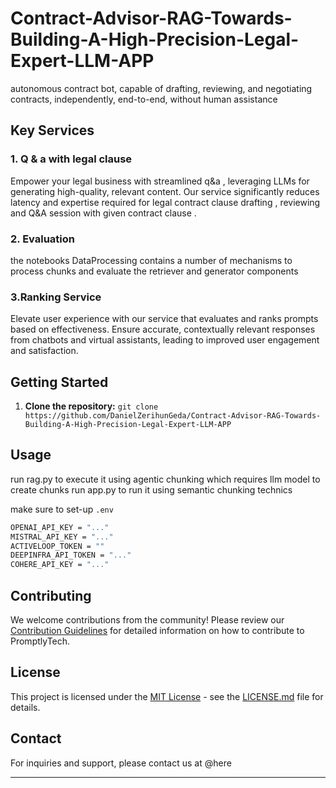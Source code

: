 # Contract-Advisor-RAG-Towards-Building-A-High-Precision-Legal-Expert-LLM-APP
autonomous contract bot, capable of drafting, reviewing, and negotiating contracts, independently, end-to-end, without human assistance

## Key Services

### 1. Q & a with legal clause 

Empower your legal business with streamlined q&a , leveraging LLMs for generating high-quality, relevant content. Our service significantly reduces latency and expertise required for legal contract clause drafting , reviewing and Q&A session with given 
contract clause  .

### 2. Evaluation 

the notebooks DataProcessing contains a number of mechanisms to process chunks and evaluate the retriever and generator components

### 3.Ranking Service

Elevate user experience with our service that evaluates and ranks prompts based on effectiveness. Ensure accurate, contextually relevant responses from chatbots and virtual assistants, leading to improved user engagement and satisfaction.


## Getting Started
1. **Clone the repository:** `git clone https://github.com/DanielZerihunGeda/Contract-Advisor-RAG-Towards-Building-A-High-Precision-Legal-Expert-LLM-APP`


## Usage

run rag.py to execute it using agentic chunking which requires llm model to create chunks 
run app.py to run it using semantic chunking technics

make sure to set-up `.env` 

```bash
OPENAI_API_KEY = "..."
MISTRAL_API_KEY = "..."
ACTIVELOOP_TOKEN = ""
DEEPINFRA_API_TOKEN = "..."
COHERE_API_KEY = "..."
```

## Contributing

We welcome contributions from the community! Please review our [Contribution Guidelines](CONTRIBUTING.md) for detailed information on how to contribute to PromptlyTech.

## License

This project is licensed under the [MIT License](LICENSE.md) - see the [LICENSE.md](LICENSE.md) file for details.

## Contact

For inquiries and support, please contact us at @here

---
